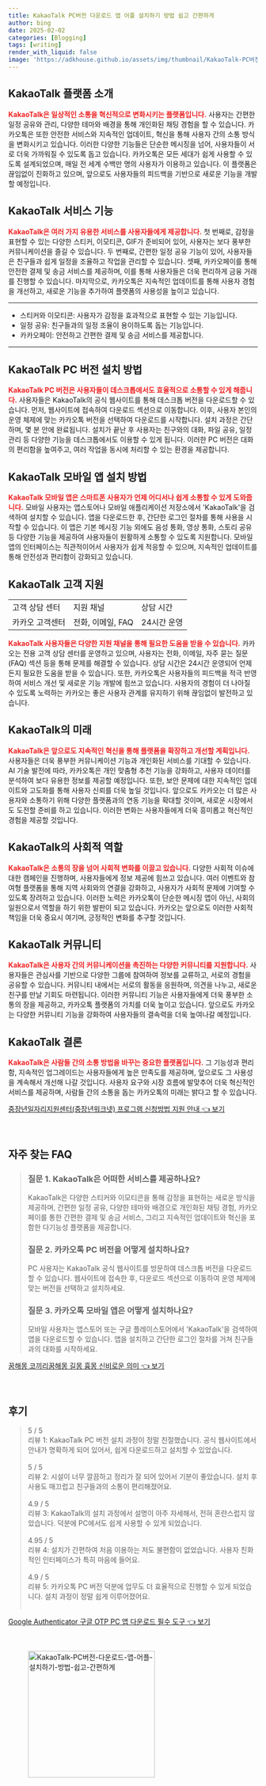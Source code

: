 ```yaml
---
title: KakaoTalk PC버전 다운로드 앱 어플 설치하기 방법 쉽고 간편하게
author: bing
date: 2025-02-02
categories: [Blogging]
tags: [writing]
render_with_liquid: false
image: 'https://adkhouse.github.io/assets/img/thumbnail/KakaoTalk-PC버전-다운로드-앱-어플-설치하기-방법-쉽고-간편하게.webp'
---
```



<h2 id='KakaoTalk_플랫폼_소개'>KakaoTalk 플랫폼 소개</h2>

<p><b><span style="color: #ee2323;">KakaoTalk은 일상적인 소통을 혁신적으로 변화시키는 플랫폼입니다.</span></b> 사용자는 간편한 일정 공유와 관리, 다양한 테마와 배경을 통해 개인화된 채팅 경험을 할 수 있습니다. 카카오톡은 또한 안전한 서비스와 지속적인 업데이트, 혁신을 통해 사용자 간의 소통 방식을 변화시키고 있습니다. 이러한 다양한 기능들은 단순한 메시징을 넘어, 사용자들이 서로 더욱 가까워질 수 있도록 돕고 있습니다. 카카오톡은 모든 세대가 쉽게 사용할 수 있도록 설계되었으며, 매일 전 세계 수백만 명의 사용자가 이용하고 있습니다. 이 플랫폼은 끊임없이 진화하고 있으며, 앞으로도 사용자들의 피드백을 기반으로 새로운 기능을 개발할 예정입니다.</p>

<h2 id='KakaoTalk_서비스_기능'>KakaoTalk 서비스 기능</h2>

<p><b><span style="color: #ee2323;">KakaoTalk은 여러 가지 유용한 서비스를 사용자들에게 제공합니다.</span></b> 첫 번째로, 감정을 표현할 수 있는 다양한 스티커, 이모티콘, GIF가 준비되어 있어, 사용자는 보다 풍부한 커뮤니케이션을 즐길 수 있습니다. 두 번째로, 간편한 일정 공유 기능이 있어, 사용자들은 친구들과 쉽게 일정을 조율하고 작업을 관리할 수 있습니다. 셋째, 카카오페이를 통해 안전한 결제 및 송금 서비스를 제공하며, 이를 통해 사용자들은 더욱 편리하게 금융 거래를 진행할 수 있습니다. 마지막으로, 카카오톡은 지속적인 업데이트를 통해 사용자 경험을 개선하고, 새로운 기능을 추가하여 플랫폼의 사용성을 높이고 있습니다.</p>

<hr />

<ul>
    <li>스티커와 이모티콘: 사용자가 감정을 효과적으로 표현할 수 있는 기능입니다.</li>
    <li>일정 공유: 친구들과의 일정 조율이 용이하도록 돕는 기능입니다.</li>
    <li>카카오페이: 안전하고 간편한 결제 및 송금 서비스를 제공합니다.</li>
</ul>

<hr />

<h2 id='PC_버전_설치_방법'>KakaoTalk PC 버전 설치 방법</h2>

<p><b><span style="color: #ee2323;">KakaoTalk PC 버전은 사용자들이 데스크톱에서도 효율적으로 소통할 수 있게 해줍니다.</span></b> 사용자들은 KakaoTalk의 공식 웹사이트를 통해 데스크톱 버전을 다운로드할 수 있습니다. 먼저, 웹사이트에 접속하여 다운로드 섹션으로 이동합니다. 이후, 사용자 본인의 운영 체제에 맞는 카카오톡 버전을 선택하여 다운로드를 시작합니다. 설치 과정은 간단하며, 몇 분 안에 완료됩니다. 설치가 끝난 후 사용자는 친구와의 대화, 파일 공유, 일정 관리 등 다양한 기능을 데스크톱에서도 이용할 수 있게 됩니다. 이러한 PC 버전은 대화의 편리함을 높여주고, 여러 작업을 동시에 처리할 수 있는 환경을 제공합니다.</p>

<h2 id='모바일_앱_설치_방법'>KakaoTalk 모바일 앱 설치 방법</h2>

<p><b><span style="color: #ee2323;">KakaoTalk 모바일 앱은 스마트폰 사용자가 언제 어디서나 쉽게 소통할 수 있게 도와줍니다.</span></b> 모바일 사용자는 앱스토어나 모바일 애플리케이션 저장소에서 'KakaoTalk'을 검색하여 설치할 수 있습니다. 앱을 다운로드한 후, 간단한 로그인 절차를 통해 사용을 시작할 수 있습니다. 이 앱은 기본 메시징 기능 외에도 음성 통화, 영상 통화, 스토리 공유 등 다양한 기능을 제공하여 사용자들이 원활하게 소통할 수 있도록 지원합니다. 모바일 앱의 인터페이스는 직관적이어서 사용자가 쉽게 적응할 수 있으며, 지속적인 업데이트를 통해 안전성과 편리함이 강화되고 있습니다.</p>

<h2 id='KakaoTalk_고객지원'>KakaoTalk 고객 지원</h2>

<table>
    <tr>
        <td>고객 상담 센터</td>
        <td>지원 채널</td>
        <td>상담 시간</td>
    </tr>
    <tr>
        <td>카카오 고객센터</td>
        <td>전화, 이메일, FAQ</td>
        <td>24시간 운영</td>
    </tr>
</table>

<p><b><span style="color: #ee2323;">KakaoTalk 사용자들은 다양한 지원 채널을 통해 필요한 도움을 받을 수 있습니다.</span></b> 카카오는 전용 고객 상담 센터를 운영하고 있으며, 사용자는 전화, 이메일, 자주 묻는 질문(FAQ) 섹션 등을 통해 문제를 해결할 수 있습니다. 상담 시간은 24시간 운영되어 언제든지 필요한 도움을 받을 수 있습니다. 또한, 카카오톡은 사용자들의 피드백을 적극 반영하여 서비스 개선 및 새로운 기능 개발에 힘쓰고 있습니다. 사용자의 경험이 더 나아질 수 있도록 노력하는 카카오는 좋은 사용자 관계를 유지하기 위해 끊임없이 발전하고 있습니다.</p>

<h2 id='KakaoTalk의_미래'>KakaoTalk의 미래</h2>

<p><b><span style="color: #ee2323;">KakaoTalk은 앞으로도 지속적인 혁신을 통해 플랫폼을 확장하고 개선할 계획입니다.</span></b> 사용자들은 더욱 풍부한 커뮤니케이션 기능과 개인화된 서비스를 기대할 수 있습니다. AI 기술 발전에 따라, 카카오톡은 개인 맞춤형 추천 기능을 강화하고, 사용자 데이터를 분석하여 보다 유용한 정보를 제공할 예정입니다. 또한, 보안 문제에 대한 지속적인 업데이트와 고도화를 통해 사용자 신뢰를 더욱 높일 것입니다. 앞으로도 카카오는 더 많은 사용자와 소통하기 위해 다양한 플랫폼과의 연동 기능을 확대할 것이며, 새로운 시장에서도 도전할 준비를 하고 있습니다. 이러한 변화는 사용자들에게 더욱 흥미롭고 혁신적인 경험을 제공할 것입니다.</p>

<h2 id='KakaoTalk의_사회적_역할'>KakaoTalk의 사회적 역할</h2>

<p><b><span style="color: #ee2323;">KakaoTalk은 소통의 장을 넘어 사회적 변화를 이끌고 있습니다.</span></b> 다양한 사회적 이슈에 대한 캠페인을 진행하며, 사용자들에게 정보 제공에 힘쓰고 있습니다. 여러 이벤트와 참여형 플랫폼을 통해 지역 사회와의 연결을 강화하고, 사용자가 사회적 문제에 기여할 수 있도록 장려하고 있습니다. 이러한 노력은 카카오톡이 단순한 메시징 앱이 아닌, 사회의 일원으로서 역할을 하기 위한 발판이 되고 있습니다. 카카오는 앞으로도 이러한 사회적 책임을 더욱 중요시 여기며, 긍정적인 변화를 추구할 것입니다.</p>

<h2 id='KakaoTalk_커뮤니티'>KakaoTalk 커뮤니티</h2>

<p><b><span style="color: #ee2323;">KakaoTalk은 사용자 간의 커뮤니케이션을 촉진하는 다양한 커뮤니티를 지원합니다.</span></b> 사용자들은 관심사를 기반으로 다양한 그룹에 참여하여 정보를 교류하고, 서로의 경험을 공유할 수 있습니다. 커뮤니티 내에서는 서로의 활동을 응원하며, 의견을 나누고, 새로운 친구를 만날 기회도 마련됩니다. 이러한 커뮤니티 기능은 사용자들에게 더욱 풍부한 소통의 장을 제공하고, 카카오톡 플랫폼의 가치를 더욱 높이고 있습니다. 앞으로도 카카오는 다양한 커뮤니티 기능을 강화하여 사용자들의 결속력을 더욱 높여나갈 예정입니다.</p>

<h2 id='KakaoTalk_결론'>KakaoTalk 결론</h2>

<p><b><span style="color: #ee2323;">KakaoTalk은 사람들 간의 소통 방법을 바꾸는 중요한 플랫폼입니다.</span></b> 그 기능성과 편리함, 지속적인 업그레이드는 사용자들에게 높은 만족도를 제공하며, 앞으로도 그 사용성을 계속해서 개선해 나갈 것입니다. 사용자 요구와 시장 흐름에 발맞추어 더욱 혁신적인 서비스를 제공하며, 사람들 간의 소통을 돕는 카카오톡의 미래는 밝다고 할 수 있습니다.</p>


<p><a class="click-button" title="중장년일자리지원센터(중장년워크넷) 프로그램 신청방법 지원 안내" href="https://adkhouse.github.io/posts/%EC%A4%91%EC%9E%A5%EB%85%84%EC%9D%BC%EC%9E%90%EB%A6%AC%EC%A7%80%EC%9B%90%EC%84%BC%ED%84%B0(%EC%A4%91%EC%9E%A5%EB%85%84%EC%9B%8C%ED%81%AC%EB%84%B7)-%ED%94%84%EB%A1%9C%EA%B7%B8%EB%9E%A8-%EC%8B%A0%EC%B2%AD%EB%B0%A9%EB%B2%95-%EC%A7%80%EC%9B%90-%EC%95%88%EB%82%B4/" rel="dofollow">중장년일자리지원센터(중장년워크넷) 프로그램 신청방법 지원 안내 👈 보기</a></p><br>
<h2 id='자주_찾는_FAQ'>자주 찾는 FAQ</h2>
<div itemscope="" itemtype="https://schema.org/FAQPage"> 
<blockquote> 
<div itemscope="" itemprop="mainEntity" itemtype="https://schema.org/Question"> 
<h3 itemprop="name">질문 1. KakaoTalk은 어떠한 서비스를 제공하나요?</h3> 
<div itemscope="" itemprop="acceptedAnswer" itemtype="https://schema.org/Answer"> 
<span itemprop="text"> 
<p>KakaoTalk은 다양한 스티커와 이모티콘을 통해 감정을 표현하는 새로운 방식을 제공하며, 간편한 일정 공유, 다양한 테마와 배경으로 개인화된 채팅 경험, 카카오페이를 통한 간편한 결제 및 송금 서비스, 그리고 지속적인 업데이트와 혁신을 포함한 다기능성 플랫폼을 제공합니다.</p> 
</span> 
</div> 
</div> 
<div itemscope="" itemprop="mainEntity" itemtype="https://schema.org/Question"> 
<h3 itemprop="name">질문 2. 카카오톡 PC 버전을 어떻게 설치하나요?</h3> 
<div itemscope="" itemprop="acceptedAnswer" itemtype="https://schema.org/Answer"> 
<span itemprop="text"> 
<p>PC 사용자는 KakaoTalk 공식 웹사이트를 방문하여 데스크톱 버전을 다운로드할 수 있습니다. 웹사이트에 접속한 후, 다운로드 섹션으로 이동하여 운영 체제에 맞는 버전을 선택하고 설치하세요.</p> 
</span> 
</div> 
</div> 
<div itemscope="" itemprop="mainEntity" itemtype="https://schema.org/Question"> 
<h3 itemprop="name">질문 3. 카카오톡 모바일 앱은 어떻게 설치하나요?</h3> 
<div itemscope="" itemprop="acceptedAnswer" itemtype="https://schema.org/Answer"> 
<span itemprop="text"> 
<p>모바일 사용자는 앱스토어 또는 구글 플레이스토어에서 'KakaoTalk'을 검색하여 앱을 다운로드할 수 있습니다. 앱을 설치하고 간단한 로그인 절차를 거쳐 친구들과의 대화를 시작하세요.</p> 
</span> 
</div> 
</div> 
</blockquote> 
</div>
<p><a class="click-button" title="꿈해몽 코끼리꿈해몽 길몽 흉몽 신비로운 의미" href="https://adkhouse.github.io/posts/%EA%BF%88%ED%95%B4%EB%AA%BD-%EC%BD%94%EB%81%BC%EB%A6%AC%EA%BF%88%ED%95%B4%EB%AA%BD-%EA%B8%B8%EB%AA%BD-%ED%9D%89%EB%AA%BD-%EC%8B%A0%EB%B9%84%EB%A1%9C%EC%9A%B4-%EC%9D%98%EB%AF%B8/" rel="dofollow">꿈해몽 코끼리꿈해몽 길몽 흉몽 신비로운 의미 👈 보기</a></p><br>
<h2 id='후기'>후기</h2>
<div itemscope itemtype="https://schema.org/Product">
  <blockquote>
  <div itemprop="review" itemscope itemtype="https://schema.org/Review">
      <div itemprop="reviewRating" itemscope itemtype="https://schema.org/Rating"> <span itemprop="ratingValue">5</span> / <span itemprop="bestRating">5</span> </div>
      <span itemprop="reviewBody">리뷰 1: KakaoTalk PC 버전 설치 과정이 정말 친절했습니다. 공식 웹사이트에서 안내가 명확하게 되어 있어서, 쉽게 다운로드하고 설치할 수 있었습니다.</span>
  </div>
  <br>
  <div itemprop="review" itemscope itemtype="https://schema.org/Review">
      <div itemprop="reviewRating" itemscope itemtype="https://schema.org/Rating"> <span itemprop="ratingValue">5</span> / <span itemprop="bestRating">5</span> </div>
      <span itemprop="reviewBody">리뷰 2: 시설이 너무 깔끔하고 정리가 잘 되어 있어서 기분이 좋았습니다. 설치 후 사용도 매끄럽고 친구들과의 소통이 편리해졌어요.</span>
  </div>
  <br>
  <div itemprop="review" itemscope itemtype="https://schema.org/Review">
      <div itemprop="reviewRating" itemscope itemtype="https://schema.org/Rating"> <span itemprop="ratingValue">4.9</span> / <span itemprop="bestRating">5</span> </div>
      <span itemprop="reviewBody">리뷰 3: KakaoTalk의 설치 과정에서 설명이 아주 자세해서, 전혀 혼란스럽지 않았습니다. 덕분에 PC에서도 쉽게 사용할 수 있게 되었습니다.</span>
  </div>
  <br>
  <div itemprop="review" itemscope itemtype="https://schema.org/Review">
      <div itemprop="reviewRating" itemscope itemtype="https://schema.org/Rating"> <span itemprop="ratingValue">4.95</span> / <span itemprop="bestRating">5</span> </div>
      <span itemprop="reviewBody">리뷰 4: 설치가 간편하여 처음 이용하는 저도 불편함이 없었습니다. 사용자 친화적인 인터페이스가 특히 마음에 들어요.</span>
  </div>
  <br>
  <div itemprop="review" itemscope itemtype="https://schema.org/Review">
      <div itemprop="reviewRating" itemscope itemtype="https://schema.org/Rating"> <span itemprop="ratingValue">4.9</span> / <span itemprop="bestRating">5</span> </div>
      <span itemprop="reviewBody">리뷰 5: 카카오톡 PC 버전 덕분에 업무도 더 효율적으로 진행할 수 있게 되었습니다. 설치 과정이 정말 쉽게 이루어졌어요.</span>
  </div>
  <br>
  </blockquote>
</div>
<p><a class="click-button" title="Google Authenticator 구글 OTP PC 앱 다운로드 필수 도구" href="https://adkhouse.github.io/posts/Google-Authenticator-%EA%B5%AC%EA%B8%80-OTP-PC-%EC%95%B1-%EB%8B%A4%EC%9A%B4%EB%A1%9C%EB%93%9C-%ED%95%84%EC%88%98-%EB%8F%84%EA%B5%AC/" rel="dofollow">Google Authenticator 구글 OTP PC 앱 다운로드 필수 도구 👈 보기</a></p><br>
<figure class="image"><img src="https://adkhouse.github.io/assets/img/thumbnail/KakaoTalk-PC버전-다운로드-앱-어플-설치하기-방법-쉽고-간편하게.webp" alt="KakaoTalk-PC버전-다운로드-앱-어플-설치하기-방법-쉽고-간편하게" width="256" height="256"></figure>